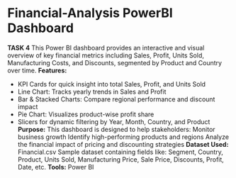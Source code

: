 # Financial-Analysis PowerBI Dashboard
**TASK 4**
This Power BI dashboard provides an interactive and visual overview of key financial metrics including Sales, Profit, Units Sold, Manufacturing Costs, and Discounts, segmented by Product and Country over time.
**Features:**
- KPI Cards for quick insight into total Sales, Profit, and Units Sold
- Line Chart: Tracks yearly trends in Sales and Profit
- Bar & Stacked Charts: Compare regional performance and discount impact
- Pie Chart: Visualizes product-wise profit share
- Slicers for dynamic filtering by Year, Month, Country, and Product
  **Purpose:**
This dashboard is designed to help stakeholders:
Monitor business growth
Identify high-performing products and regions
Analyze the financial impact of pricing and discounting strategies
**Dataset Used:** Financial.csv
Sample dataset containing fields like:
Segment, Country, Product, Units Sold, Manufacturing Price, Sale Price, Discounts, Profit, Date, etc.
**Tools:** Power BI




